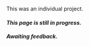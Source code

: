 This was an individual project.

#### *This page is still in progress.*

##### *Awaiting feedback.*
